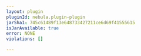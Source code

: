```yaml
---
layout: plugin
pluginId: nebula.plugin-plugin
jarSha1: 745c61489f13e648733427211ce6d69f41555615
isJarAvailable: true
error: NONE
violations: []

---
```

